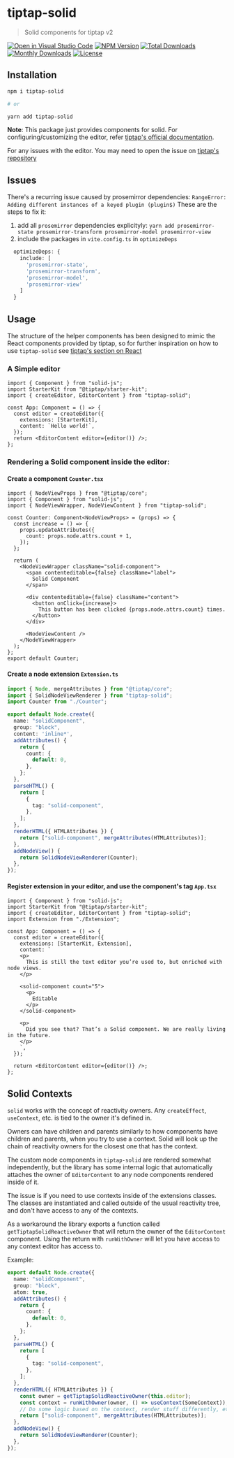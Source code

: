 # tiptap-solid

> Solid components for tiptap v2

[![Open in Visual Studio Code](https://img.shields.io/static/v1?logo=visualstudiocode&label=&message=Open%20in%20VS%20Code&labelColor=2c2c32&color=007acc&logoColor=007acc)](https://open.vscode.dev/andi23rosca/tiptap-solid)
[![NPM Version](https://badgen.net/npm/v/tiptap-solid)](https://www.npmjs.com/package/tiptap-solid)
[![Total Downloads](https://badgen.net/npm/dt/tiptap-solid)](https://www.npmjs.com/package/tiptap-solid)
[![Monthly Downloads](https://badgen.net/npm/dm/tiptap-solid)](https://www.npmjs.com/package/tiptap-solid)
[![License](https://badgen.net/npm/license/tiptap-solid)](https://github.com/andi23rosca/tiptap-solid/blob/master/LICENSE)

## Installation

```bash
npm i tiptap-solid

# or

yarn add tiptap-solid
```

**Note**: This package just provides components for solid. For configuring/customizing the editor, refer [tiptap's official documentation](https://www.tiptap.dev/).

For any issues with the editor. You may need to open the issue on [tiptap's repository](https://github.com/ueberdosis/tiptap/issues)

## Issues
There's a recurring issue caused by prosemirror dependencies: `RangeError: Adding different instances of a keyed plugin (plugin$)`
These are the steps to fix it:
1. add all `prosemirror` dependencies explicityly: `yarn add prosemirror-state prosemirror-transform prosemirror-model prosemirror-view`
2. include the packages in `vite.config.ts` in `optimizeDeps`
```ts
  optimizeDeps: {
    include: [
      'prosemirror-state',
      'prosemirror-transform',
      'prosemirror-model',
      'prosemirror-view'
    ]
  }
```

## Usage
The structure of the helper components has been designed to mimic the React components provided by tiptap, so for further inspiration on how to use `tiptap-solid` see [tiptap's section on React](https://tiptap.dev/guide/node-views/react)

### A Simple editor

```tsx
import { Component } from "solid-js";
import StarterKit from "@tiptap/starter-kit";
import { createEditor, EditorContent } from "tiptap-solid";

const App: Component = () => {
  const editor = createEditor({
    extensions: [StarterKit],
    content: `Hello world!`,
  });
  return <EditorContent editor={editor()} />;
};
```

### Rendering a Solid component inside the editor:

#### Create a component `Counter.tsx`
```tsx
import { NodeViewProps } from "@tiptap/core";
import { Component } from "solid-js";
import { NodeViewWrapper, NodeViewContent } from "tiptap-solid";

const Counter: Component<NodeViewProps> = (props) => {
  const increase = () => {
    props.updateAttributes({
      count: props.node.attrs.count + 1,
    });
  };

  return (
    <NodeViewWrapper className="solid-component">
      <span contenteditable={false} className="label">
        Solid Component
      </span>

      <div contenteditable={false} className="content">
        <button onClick={increase}>
          This button has been clicked {props.node.attrs.count} times.
        </button>
      </div>

      <NodeViewContent />
    </NodeViewWrapper>
  );
};
export default Counter;
```

#### Create a node extension `Extension.ts`

```ts
import { Node, mergeAttributes } from "@tiptap/core";
import { SolidNodeViewRenderer } from "tiptap-solid";
import Counter from "./Counter";

export default Node.create({
  name: "solidComponent",
  group: "block",
  content: 'inline*',
  addAttributes() {
    return {
      count: {
        default: 0,
      },
    };
  },
  parseHTML() {
    return [
      {
        tag: "solid-component",
      },
    ];
  },
  renderHTML({ HTMLAttributes }) {
    return ["solid-component", mergeAttributes(HTMLAttributes)];
  },
  addNodeView() {
    return SolidNodeViewRenderer(Counter);
  },
});
```

#### Register extension in your editor, and use the component's tag `App.tsx`
```tsx
import { Component } from "solid-js";
import StarterKit from "@tiptap/starter-kit";
import { createEditor, EditorContent } from "tiptap-solid";
import Extension from "./Extension";

const App: Component = () => {
  const editor = createEditor({
    extensions: [StarterKit, Extension],
    content: `
    <p>
      This is still the text editor you’re used to, but enriched with node views.
    </p>

    <solid-component count="5">
      <p>
        Editable
      </p>
    </solid-component>

    <p>
      Did you see that? That’s a Solid component. We are really living in the future.
    </p>
    `,
  });

  return <EditorContent editor={editor()} />;
};
```
## Solid Contexts
`solid` works with the concept of reactivity owners. Any `createEffect`, `useContext`, etc. is tied to the owner it's defined in.

Owners can have children and parents similarly to how components have children and parents, when you try to use a context.
Solid will look up the chain of reactivity owners for the closest one that has the context.

The custom node components in `tiptap-solid` are rendered somewhat independently, but the library has some internal logic that automatically attaches the owner of `EditorContent` to any node components rendered inside of it.

The issue is if you need to use contexts inside of the extensions classes. The classes are instantiated and called outside of the usual reactivity tree, and don't have access to any of the contexts.

As a workaround the library exports a function called `getTiptapSolidReactiveOwner` that will return the owner of the `EditorContent` component.
Using the return with `runWithOwner` will let you have access to any context editor has access to.

Example:
```ts
export default Node.create({
  name: "solidComponent",
  group: "block",
  atom: true,
  addAttributes() {
    return {
      count: {
        default: 0,
      },
    };
  },
  parseHTML() {
    return [
      {
        tag: "solid-component",
      },
    ];
  },
  renderHTML({ HTMLAttributes }) {
    const owner = getTiptapSolidReactiveOwner(this.editor);
    const context = runWithOwner(owner, () => useContext(SomeContext));
    // Do some logic based on the context, render stuff differently, etc.
    return ["solid-component", mergeAttributes(HTMLAttributes)];
  },
  addNodeView() {
    return SolidNodeViewRenderer(Counter);
  },
});
```
